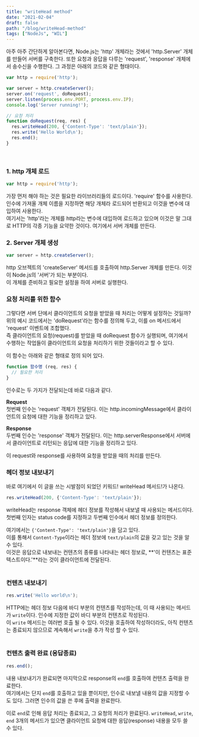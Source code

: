 ```yaml
---
title: "writeHead method"
date: "2021-02-04"
draft: false
path: "/blog/writeHead-method"
tags: ["NodeJs", "WIL"]
---
```


아주 아주 간단하게 알아본다면,
Node.js는 'http' 개체라는 것에서 'http.Server' 개체를 만들어 서버를 구축한다. 또한 요청과 응답을 다루는 'request', 'response' 개체에서 송수신을 수행한다.
그 과정은 아래의 코드와 같은 형태이다.

```js
var http = require('http');

var server = http.createServer();
server.on('request', doRequest);
server.listen(process.env.PORT, process.env.IP);
console.log('Server running!');

// 요청 처리
function doRequest(req, res) {
  res.writeHead(200, {'Content-Type': 'text/plain'});
  res.write('Hello World\n');
  res.end();
}
```
<br/>

### 1. http 개체 로드

```js
var http = require('http');
```

가장 먼저 해야 하는 것은 필요한 라이브러리들의 로드이다. 'require' 함수를 사용한다.  
인수에 가져올 개체 이름을 지정하면 해당 개체라 로드되어 반환되고 이것을 변수에 대입하여 사용한다.  
여기서는 'http'라는 개체를 http라는 변수에 대입하여 로드하고 있으며 이것은 말 그대로 HTTP의 각종 기능을 요약한 것이다. 여기에서 서버 개체를 만든다.
<br/>

### 2. Server 개체 생성

```js
var server = http.createServer();
```

http 오브젝트의 'createServer' 메서드를 호출하여 http.Server 개체를 만든다. 이것이 Node.js의 '서버'가 되는 부분이다.  
이 개체를 준비하고 필요한 설정을 하여 서버로 실행한다.
<br/>

### 요청 처리를 위한 함수

그렇다면 서버 단에서 클라이언트의 요청을 받았을 때 처리는 어떻게 설정하는 것일까?  
위의 예시 코드에서는 'doRequest'라는 함수를 정의해 두고, 이를 on 메서드에서 'request' 이벤트에 조합했다.  
즉 클라이언트의 요청(request)를 받았을 때 doRequest 함수가 실행되며, 여기에서 수행하는 작업들이 클라이언트의 요청을 처리하기 위한 것들이라고 할 수 있다.

이 함수는 아래와 같은 형태로 정의 되어 있다.  

```js
function 함수명 (req, res) {
  // 필요한 처리
}
```

인수로는 두 가지가 전달되는데 바로 다음과 같다.  

**Request**  
첫번째 인수는 'request' 객체가 전달된다. 이는 http.incomingMessage에서 클라이언트의 요청에 대한 기능을 정리하고 있다.  

**Response**  
두번째 인수는 'response' 객체가 전달된다. 이는 http.serverResponse에서 서버에서 클라이언트로 리턴되는 응답에 대한 기능을 정리하고 있다.  

이 request와 response를 사용하여 요청을 받았을 때의 처리를 만든다.
<br/>

### 헤더 정보 내보내기

바로 여기에서 이 글을 쓰는 시발점이 되었던 키워드! writeHead 메서드!가 나온다.

```js
res.writeHead(200, {'Content-Type': 'text/plain'});
```

writeHead는 response 객체에 헤더 정보를 작성해서 내보낼 때 사용되는 메서드이다.  
첫번째 인자는 status code를 지정하고 두번째 인수에서 헤더 정보를 정의한다.  

여기에서는 `{'Content-Type': 'text/plain'}`을 담고 있다.  
이를 통해서 `Content-Type`이라는 헤더 정보에 `text/plain`의 값을 갖고 있는 것을 알 수 있다.  
이것은 응답으로 내보내는 컨텐츠의 종류를 나타내는 헤더 정보로, **'이 컨텐츠는 표준 텍스트이다.'**라는 것이 클라이언트에 전달된다.  
<br/>

### 컨텐츠 내보내기

```js
res.write('Hello world\n');
```

HTTP에는 헤더 정보 다음에 바디 부분의 컨텐츠를 작성하는데, 이 때 사용되는 메서드가 `write`이다. 인수에 지정한 값이 바디 부분의 컨텐츠로 작성된다.  
이 `write` 메서드는 여러번 호출 될 수 있다. 이것을 호출하여 작성하더라도, 아직 컨텐츠는 종료되지 않으므로 계속해서 `write`을 추가 작성 할 수 있다.  
<br/>

### 컨텐츠 출력 완료 (응답종료)

```js
res.end();
```

내용 내보내기가 완료되면 마지막으로 response의 `end`를 호출하여 컨텐츠 출력을 완료한다.  
여기에서는 단지 `end`를 호출하고 있을 뿐이지만, 인수로 내보낼 내용의 값을 지정할 수도 있다. 그러면 인수의 값을 쓴 후에 출력을 완료한다.  

이로 `end`로 인해 응답 처리는 종료되고, 그 요청의 처리가 완료된다. `writeHead`, `write`, `end` 3개의 메서드가 있으면 클라이언트 요청에 대한 응답(response) 내용을 모두 쓸 수 있다.  



